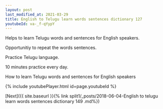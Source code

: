 ```yaml
---
layout: post
last_modified_at: 2021-03-29
title: English to Telugu learn words sentences dictionary 127 
youtubeId: va-_f-qYypY
---
```

 
 
Helps to learn Telugu words and sentences for English speakers.

Opportunitiy to repeat the words sentences. 

Practice Telugu language. 
 
10 minutes practice every day. 
 
How to learn Telugu words and sentences for English speakers 
 
{% include youtubePlayer.html id=page.youtubeId %}
 
 
[Next]({{ site.baseurl }}{% link  split1/_posts/2018-06-04-English to telugu learn words sentences dictionary 149 .md%})
 
